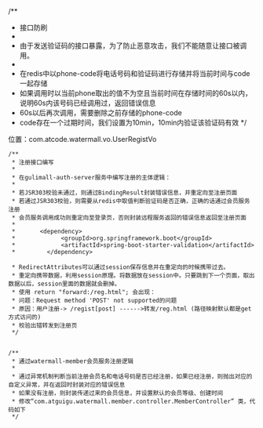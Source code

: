 


/**
* 接口防刷
*
* 由于发送验证码的接口暴露，为了防止恶意攻击，我们不能随意让接口被调用。
*
* 在redis中以phone-code将电话号码和验证码进行存储并将当前时间与code一起存储
* 如果调用时以当前phone取出的值不为空且当前时间在存储时间的60s以内，说明60s内该号码已经调用过，返回错误信息
* 60s以后再次调用，需要删除之前存储的phone-code
* code存在一个过期时间，我们设置为10min，10min内验证该验证码有效
  */  


位置：com.atcode.watermall.vo.UserRegistVo

    /**
     * 注册接口编写
     *
     * 在gulimall-auth-server服务中编写注册的主体逻辑：
     *
     * 若JSR303校验未通过，则通过BindingResult封装错误信息，并重定向至注册页面
     * 若通过JSR303校验，则需要从redis中取值判断验证码是否正确，正确的话通过会员服务注册
     * 会员服务调用成功则重定向至登录页，否则封装远程服务返回的错误信息返回至注册页面
     *
     *       <dependency>
     *             <groupId>org.springframework.boot</groupId>
     *             <artifactId>spring-boot-starter-validation</artifactId>
     *         </dependency>

     * RedirectAttributes可以通过session保存信息并在重定向的时候携带过去。
     * 重定向携带数据，利用session原理。将数据放在session中。只要跳到下一个页面，取出数据以后，session里面的数据就会删掉。
     * 使用 return "forward:/reg.html"; 会出现：
     * 问题：Request method 'POST' not supported的问题
     * 原因：用户注册-> /regist[post] ------>转发/reg.html (路径映射默认都是get方式访问的)
     * 校验出错转发到注册页
     */


    /**
     * 通过watermall-member会员服务注册逻辑
     *
     * 通过异常机制判断当前注册会员名和电话号码是否已经注册，如果已经注册，则抛出对应的自定义异常，并在返回时封装对应的错误信息
     * 如果没有注册，则封装传递过来的会员信息，并设置默认的会员等级、创建时间
     * 修改“com.atguigu.watermall.member.controller.MemberController” 类，代码如下
     */
